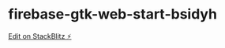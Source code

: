 # firebase-gtk-web-start-bsidyh

[Edit on StackBlitz ⚡️](https://stackblitz.com/edit/firebase-gtk-web-start-bsidyh)
